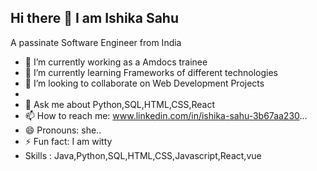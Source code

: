 ## Hi there 👋 I am Ishika Sahu
A passinate Software Engineer from India





- 🔭 I’m currently working as a Amdocs trainee 
- 🌱 I’m currently learning Frameworks of different technologies
- 👯 I’m looking to collaborate on Web Development  Projects
- 
- 💬 Ask me about Python,SQL,HTML,CSS,React
- 📫 How to reach me: www.linkedin.com/in/ishika-sahu-3b67aa230...
- 😄 Pronouns: she..
- ⚡ Fun fact: I am witty 
- Skills : Java,Python,SQL,HTML,CSS,Javascript,React,vue

